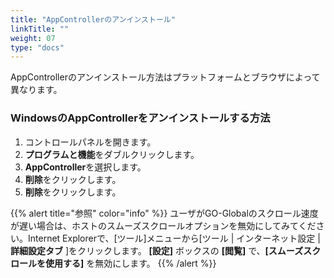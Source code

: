 ```yaml
---
title: "AppControllerのアンインストール"
linkTitle: ""
weight: 07
type: "docs"
---
```



AppControllerのアンインストール方法はプラットフォームとブラウザによって異なります。

### WindowsのAppControllerをアンインストールする方法

1. コントロールパネルを開きます。
2. **プログラムと機能**をダブルクリックします。
3. **AppController**を選択します。
4. **削除**をクリックします。
5. **削除**をクリックします。

{{% alert title="参照" color="info" %}}
ユーザがGO-Globalのスクロール速度が遅い場合は、ホストのスムーズスクロールオプションを無効にしてみてください。Internet Explorerで、[ツール]メニューから[ツール | インターネット設定 | **詳細設定タブ** ]をクリックします。 **[設定]** ボックスの **[閲覧]** で、**[スムーズスクロールを使用する]** を無効にします。
{{% /alert %}}